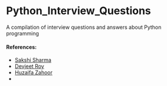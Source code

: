 # Python_Interview_Questions

A compilation of interview questions and answers about Python programming


#### References:

- [Sakshi Sharma](https://www.linkedin.com/in/sakshi-sharma-a80985229/) 
- [Devjeet Roy](https://www.linkedin.com/in/devjeetroy98/)
- [Huzaifa Zahoor](https://www.linkedin.com/in/huzaifazahoor654/)
- 
